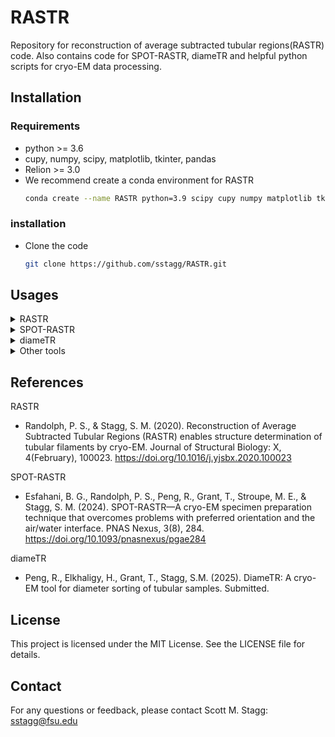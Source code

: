 # RASTR
Repository for reconstruction of average subtracted tubular regions(RASTR) code.
Also contains code for  SPOT-RASTR, diameTR and helpful python scripts for cryo-EM data processing.

## Installation
### Requirements
- python >= 3.6
- cupy, numpy, scipy, matplotlib, tkinter, pandas
- Relion >= 3.0
- We recommend create a conda environment for RASTR
    ```bash
    conda create --name RASTR python=3.9 scipy cupy numpy matplotlib tkinter pandas
    ```

### installation
- Clone the code
    ``` bash
    git clone https://github.com/sstagg/RASTR.git
    ```



## Usages


<details>
<summary>RASTR</summary>
A star file containing particle information is used as input, represented by 'particles.star'. During the process, two parameter optimization windows will pop up. If the default values yield poor performance, refer to 'diameTR' for optimization guidance.

- To get the psi angles first,
    ```bash
    # Go the main path
    cd /path/for/particles/star
    diameTR.py --i particles.star --o particles_p -p
    ```
- Determine shift and diameter.
    ```bash
    diameTR.py --i particles_p.star --o particles_pds -d -s
    ```
    Diameter distribution window will pop up for you to thresholding the diamters.

- Create azimuthal average model
    ```bash
    # Assign values for tilt, rot angles
    changestar.py --i particles_pds.star --o particles_pds.star -rot r360 -tilt 90

    # Reconstruct
    relion_reconstruct --i particles_pds.star --o particles.mrc --ctf

    # Average along y
    azavg90.py particles.mrc
    ```

- Get correct weighing

    In Relion GUI, choose 3D classification, change below parameters.

    Input images STAR file: particles_pds.star;
    Reference 'particlesazavg.mrc';
    Number of classes: 1;
    Number of iterations: 5; 
    Perform image alignment: No;

    Run!

- Create mask
    ```bash
    # Create a sphere mask
    createmask.py  boxsize center radius pixel_size
    ```

- Create RASTR particles
    ```bash
    # Go to the Relion 3Dclass job path
    azavg90.py run_it005_class001.mrc
    
    # Go back to main path
    cd ../..

    # Run RASTR. Replace pixel_size, rootname, spheremask.mrc with correct filename
    RASTR.py --star_in Class3D/job001/run_it005_data.star  --model run_it005_class001azavg.mrc  --angpix pixel_size  -k -o rootname -ma spheremask.mrc  -al 0,90,180,270  --pad 3
    ```
<br>
</details>



<details>
<summary>SPOT-RASTR</summary>
<br>
This is how you dropdown.
</details>

<details>
<summary>diameTR</summary>
<br>
Have your particle stack and star file ready.

- Determine psi angles
    ```bash
    diameTR.py --i particles.tar --o particles_p -p
    ```

    A optimiser window will pop up.
    Press R to navigator random slice. Monitor the particle image and the bottom 1D curves.
    A good set of parameters should have filament particle horizontally oriented and the 1D curves with two clear peaks.
    In case default parameters fails, perform following optimization.

    1. Adjust length. Find the high intensity line crossing the center. Estimate the length. Put a slightly bigger number for length.
    For FT strategy the optimal length is usuall small. For AC strategy, the lenght is big.
    2. Sigma (int). This is the width of Gaussian filter. The bigger sigma, the greater of low filter. Sequentially increase it and check performance.
    3. Pad. This only affect FT strategy. Set a bigger pad will increase sample rate in fourier space and thus increasing accuracy. Big pad will slower down the compution. 
    4. Other parameters don't affect accuracy.
    5. Navigate at least 50 particles to confirm the accuracy.
    

- Determine diameter
    ```bash
    diameTR.py --i particles_p.star --o particles_pd -d
    ```
    A optimiser window will pop up. Press R to navigator random slices. Monitor the 1D projection curve and two scatter points. A good set of parameters should have scatter points at the edge of tubules. 
    1. Change sigma. Start from 2 and sequentially increase. Usually sigma between 3 to 5 will work.
    2. Min gap. 0 is good in most cases. When sometimes the biggest peak difference appear in the middle of tubules. Based on the diameter reported in logs, put a number around 0.7 * diameter for min_gap to eliminate errors.
    3. Other parameters shall remain unchanged.
    4. Navigate at least 50 particles to confirm the accuracy.

    A window will pop up when completed for you to thresholding the diameters.

- Other options.

    -s --shift. Whether or not to compute shifts. Default False. Useful for RASTR and SPOT-RASTR.

    --classify  Thresholding diameters again. Useful when you select a big group of particles first, then separate them into smaller groups

    --particle_number Select a random small subset of particle to test performace.

    --showaverage Average all particles together with psi rotation and centering. Usefull for RASTR and SPOT-RASTR to examine accuracy.

    --average_power_spectrum Average power spectrums for helical indexing.

</details>

<details>
<summary>Other tools</summary>
<br>
csexport.py --- A wrapper of csparc2star.py in pyem. Create softlinks to make particle stack suffix as mrcs and path handling.

- Navigator to the exported job directory. 

    ```bash
    csexport.py J2_particles_exported.cs J2_particles_exported.star
    ```

averagefft.py --- Standalone script to compute averaged power spectrum of tubular images for helical indexing.

changestar.py --- Star file handler. Used in house to manipulate orientations, shifts, and substitute with other star files.

starparse.py --- Star file parser. Used as a module by other script for reading star files into pandas dataframe.
</details>

## References
RASTR
- Randolph, P. S., & Stagg, S. M. (2020). Reconstruction of Average Subtracted Tubular Regions (RASTR) enables structure determination of tubular filaments by cryo-EM. Journal of Structural Biology: X, 4(February), 100023. https://doi.org/10.1016/j.yjsbx.2020.100023

SPOT-RASTR
- Esfahani, B. G., Randolph, P. S., Peng, R., Grant, T., Stroupe, M. E., & Stagg, S. M. (2024). SPOT-RASTR—A cryo-EM specimen preparation technique that overcomes problems with preferred orientation and the air/water interface. PNAS Nexus, 3(8), 284. https://doi.org/10.1093/pnasnexus/pgae284

diameTR
- Peng, R., Elkhaligy, H., Grant, T., Stagg, S.M. (2025). DiameTR: A cryo-EM tool for diameter sorting of tubular samples. Submitted.

## License
This project is licensed under the MIT License. See the LICENSE file for details.

## Contact
For any questions or feedback, please contact Scott M. Stagg: sstagg@fsu.edu